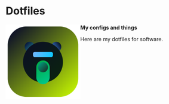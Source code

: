 # Dotfiles
   <img alt src="https://raw.githubusercontent.com/davidmatei434343/configs/main/icon1.svg?token=GHSAT0AAAAAABS66W7T7LAYS55VM3L2F6GCYSB75EA" height="200" align = "left"></a>
<b>  My configs and things  </b>
<div>
Here are my dotfiles for software.
